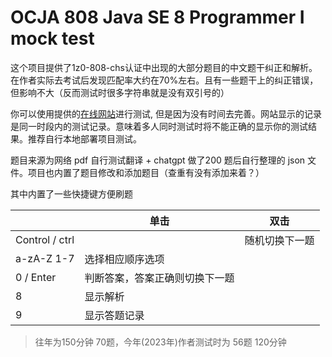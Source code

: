 # OCJA 808 Java SE 8 Programmer I mock test

这个项目提供了1z0-808-chs认证中出现的大部分题目的中文题干纠正和解析。在作者实际去考试后发现匹配率大约在70%左右。且有一些题干上的纠正错误，但影响不大（反而测试时很多字符串就是没有双引号的）

你可以使用提供的[在线网站](http://ocja.xqher.cn)进行测试, 但是因为没有时间去完善。网站显示的记录是同一时段内的测试记录。意味着多人同时测试时将不能正确的显示你的测试结果。推荐自行本地部署项目测试。

题目来源为网络 pdf 自行测试翻译 + chatgpt 做了200 题后自行整理的 json 文件。项目也内置了题目修改和添加题目（查重有没有添加来着？）

其中内置了一些快捷键方便刷题

|                | 单击                           | 双击           |
| -------------- | ------------------------------ | -------------- |
| Control / ctrl |                                | 随机切换下一题 |
| a-zA-Z 1-7     | 选择相应顺序选项               |                |
| 0 / Enter      | 判断答案，答案正确则切换下一题 |                |
| 8              | 显示解析                       |                |
| 9              | 显示答题记录                   |                |

> 往年为150分钟 70题，今年(2023年)作者测试时为 56题 120分钟 